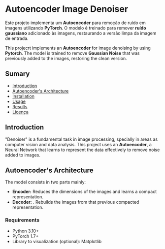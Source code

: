 # Autoencoder Image Denoiser

Este projeto implementa um **Autoencoder** para remoção de ruído em imagens utilizando **PyTorch**. O modelo é treinado para remover **ruído gaussiano** adicionado às imagens, restaurando a versão limpa da imagem de entrada.

This projecrt implements an **Autoencoder** for image denoising by using **Pytorch**. The model is trained to remove **Gaussian Noise** that was previously added to the images, restoring the clean version.

## Sumary

- [Introduction](#introduction)
- [Autoencoder's Architecture](#arch)
- [Installation](#installation)
- [Usage](#usage)
- [Results](#results)
- [Licença](#licença)

## Introduction

"Denoiser" is a fundamental task in image processing, specially in areas as computer vision and data analysis. This project uses an **Autoencoder**, a Neural Network that learns to represent the data effectively to remove noise added to images.

## Autoencoder's Architecture

The model consists in two parts mainly:
- **Encoder:** Reduces the dimensions of the images and learns a compact representation.
- **Decoder:** . Rebuilds the images from that previous compacted representation.

### Requirements

- Python 3.10+
- PyTorch 1.7+
- Library to visualization (optional): Matplotlib

